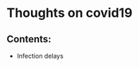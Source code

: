 <!DOCTYPE HTML>
<html>
<head>
<title>Infection</title>
</head>
<body>
<h1>Thoughts on covid19</h1>
<h2>Contents:</h2>
  <ul>
<li>Infection delays</li>
  </ul>
</body>
</html>

